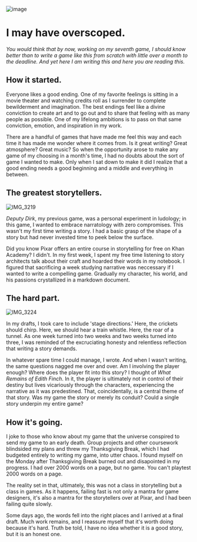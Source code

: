 ![image](https://github.com/ricedust-school/art108-blog/assets/62413269/c8f082b4-0fc5-4289-aab9-baa2dc78cc47)

# I may have overscoped.

*You would think that by now, working on my seventh game, I should know better than to write a game like this from scratch with little over a month to the deadline. And yet here I am writing this and here you are reading this.*

## How it started.

Everyone likes a good ending. One of my favorite feelings is sitting in a movie theater and watching credits roll as I surrender to complete bewilderment and imagination. The best endings feel like a divine conviction to create art and to go out and to share that feeling with as many people as possible. One of my lifelong ambitions is to pass on that same conviction, emotion, and inspiration in my work.

There are a handful of games that have made me feel this way and each time it has made me wonder where it comes from. Is it great writing? Great atmosphere? Great music?  So when the opportunity arose to make any game of my choosing in a month's time, I had no doubts about the sort of game I wanted to make. Only when I sat down to make it did I realize that a good ending needs a good beginning and a middle and everything in between.

## The greatest storytellers.

![IMG_3219](https://github.com/ricedust-school/art108-blog/assets/62413269/b8af53ab-5a4a-438d-8579-275e4c615ce6)

*Deputy Dirk*, my previous game, was a personal experiment in ludology; in this game, I wanted to embrace narratology with zero compromises. This wasn't my first time writing a story. I had a basic grasp of the shape of a story but had never invested time to peek below the surface. 

Did you know Pixar offers an entire course in storytelling for free on Khan Academy? I didn't. In my first week, I spent my free time listening to story architects talk about their craft and hoarded their words in my notebook. I figured that sacrificing a week studying narrative was neccessary if I wanted to write a compelling game. Gradually my character, his world, and his passions crystallized in a markdown document.

## The hard part.

![IMG_3224](https://github.com/ricedust-school/art108-blog/assets/62413269/26eae2ad-85cd-426b-a532-41f2eaf7d3f2)

In my drafts, I took care to include 'stage directions.' Here, the crickets should chirp. Here, we should hear a train whistle. Here, the roar of a tunnel.
As one week turned into two weeks and two weeks turned into three, I was reminded of the excruciating honesty and relentless reflection that writing a story demands. 

In whatever spare time I could manage, I wrote. And when I wasn't writing, the same questions nagged me over and over. Am I involving the player enough? Where does the player fit into this story? I thought of *What Remains of Edith Finch*. In it, the player is ultimately not in control of their destiny but lives vicariously through the characters, experiencing the narrative as it was predestined. That, coincidentally, is a central theme of that story. Was my game the story or merely its conduit? Could a single story underpin my entire game? 

## How it's going.

I joke to those who know about my game that the universe conspired to send my game to an early death. Group projects and other coursework blindsided my plans and threw my Thanksgiving Break, which I had budgeted entirely to writing my game, into utter chaos. I found myself on the Monday after Thanksgiving Break burned out and disapointed in my progress. I had over 2000 words on a page, but no game. You can't playtest 2000 words on a page.

The reality set in that, ultimately, this was not a class in storytelling but a class in games. As it happens, failing fast is not only a mantra for game designers, it's also a mantra for the storytellers over at Pixar, and I had been failing quite slowly.

Some days ago, the words fell into the right places and I arrived at a final draft. Much work remains, and I reassure myself that it's worth doing because it's hard. Truth be told, I have no idea whether it is a good story, but it is an honest one.
